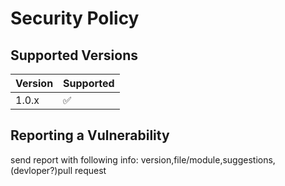 # Security Policy

## Supported Versions

| Version | Supported          |
| ------- | ------------------ |
| 1.0.x   | :white_check_mark: |

## Reporting a Vulnerability

send report with following info:
version,file/module,suggestions,(devloper?)pull request
